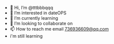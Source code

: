 - 👋 Hi, I’m @tttbbbqqq
- 👀 I’m interested in dateOPS
- 🌱 I’m currently learning 
- 💞️ I’m looking to collaborate on 
- 📫 How to reach me email 736936609@qq.com
- i'm still learning 
<!---
tttbbbqqq/tttbbbqqq is a ✨ special ✨ repository because its `README.md` (this file) appears on your GitHub profile.
You can click the Preview link to take a look at your changes.
--->
